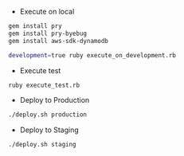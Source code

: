 * Execute on local

```sh
gem install pry
gem install pry-byebug
gem install aws-sdk-dynamodb
```

```sh
development=true ruby execute_on_development.rb
```

* Execute test

```sh
ruby execute_test.rb
```

* Deploy to Production

```sh
./deploy.sh production
```

* Deploy to Staging

```sh
./deploy.sh staging
```
